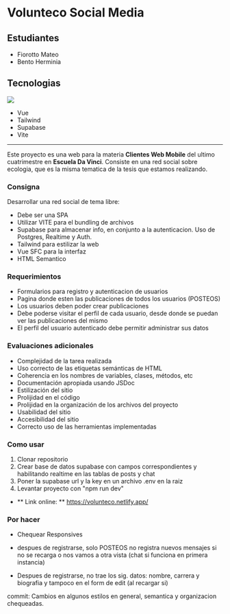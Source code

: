 # Volunteco Social Media

## Estudiantes
- Fiorotto Mateo
- Bento Herminia

## Tecnologias
<p class="technologies">
  <a href="https://skillicons.dev">
    <img src="https://skillicons.dev/icons?i=vue,tailwind,supabase,vite" />
  </a>
</p>

- Vue
- Tailwind
- Supabase
- Vite

---

Este proyecto es una web para la materia **Clientes Web Mobile** del ultimo cuatrimestre en **Escuela Da Vinci**.
Consiste en una red social sobre ecologia, que es la misma tematica de la tesis que estamos realizando.

### Consigna
Desarrollar una red social de tema libre:
- Debe ser una SPA
- Utilizar VITE para el bundling de archivos
- Supabase para almacenar info, en conjunto a la autenticacion. Uso de Postgres, Realtime y Auth.
- Tailwind para estilizar la web
- Vue SFC para la interfaz
- HTML Semantico

### Requerimientos
- Formularios para registro y autenticacion de usuarios
- Pagina donde esten las publicaciones de todos los usuarios (POSTEOS)
- Los usuarios deben poder crear publicaciones
- Debe poderse visitar el perfil de cada usuario, desde donde se puedan ver las publicaciones del mismo
- El perfil del usuario autenticado debe permitir administrar sus datos

### Evaluaciones adicionales
- Complejidad de la tarea realizada
- Uso correcto de las etiquetas semánticas de HTML
- Coherencia en los nombres de variables, clases, métodos, etc
- Documentación apropiada usando JSDoc
- Estilización del sitio
- Prolijidad en el código
- Prolijidad en la organización de los archivos del proyecto
- Usabilidad del sitio
- Accesibilidad del sitio
- Correcto uso de las herramientas implementadas

### Como usar

1. Clonar repositorio
2. Crear base de datos supabase con campos correspondientes y habilitando realtime en las tablas de posts y chat
3. Poner la supabase url y la key en un archivo .env en la raiz
4. Levantar proyecto con "npm run dev"

- ** Link online: ** https://volunteco.netlify.app/

### Por hacer

- Chequear Responsives

- despues de registrarse, solo POSTEOS no registra nuevos mensajes si no se recarga
o nos vamos a otra vista (chat si funciona en primera instancia)

- Despues de registrarse, no trae los sig. datos: nombre, carrera y biografia y tampoco en el form de edit (al recargar si)

commit: Cambios en algunos estilos en general, semantica y organizacion chequeadas.